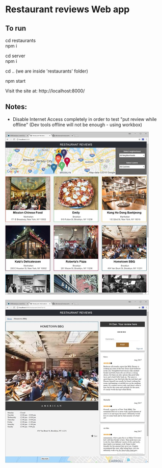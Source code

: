 # Restaurant reviews Web app

## To run 

cd restaurants   
npm i                                

cd server    
npm i 


cd .. 
(we are inside 'restaurants' folder)   

npm start

Visit the site at:
 http://localhost:8000/  



## Notes:

- Disable Internet Access completely in order to test "put review while offline" 
(Dev tools offline will not be enough - using workbox)


![Restaurant list](/app/screenshots/screen1.jpg?raw=true "Restaurant list")   

![Restaurant list](/app/screenshots/screen2.jpg?raw=true "Restaurant details")   






